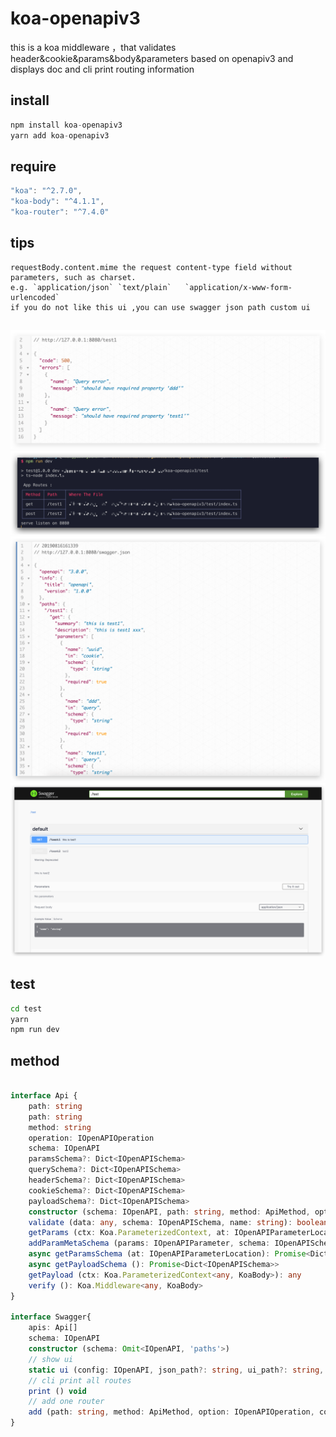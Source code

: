 # koa-openapiv3
this is a koa middleware ，that validates header&amp;cookie&amp;params&amp;body&amp;parameters based on openapiv3 and displays doc and cli print routing information

## install
```js
npm install koa-openapiv3
yarn add koa-openapiv3
```

## require
```js
"koa": "^2.7.0",
"koa-body": "^4.1.1",
"koa-router": "^7.4.0"
```

## tips
```
requestBody.content.mime the request content-type field without parameters, such as charset.
e.g. `application/json` `text/plain`   `application/x-www-form-urlencoded`
if you do not like this ui ,you can use swagger json path custom ui
```
## 
![errors tips](./example/1-min.png)
![cli print routes](./example/2-min.png)
![swagger api json](./example/3-min.png)
![swagger api ui](./example/5-min.png)

## test
```bash
cd test
yarn
npm run dev
```

## method
```ts

interface Api {
    path: string
    path: string
    method: string
    operation: IOpenAPIOperation
    schema: IOpenAPI
    paramsSchema?: Dict<IOpenAPISchema>
    querySchema?: Dict<IOpenAPISchema>
    headerSchema?: Dict<IOpenAPISchema>
    cookieSchema?: Dict<IOpenAPISchema>
    payloadSchema?: Dict<IOpenAPISchema>
    constructor (schema: IOpenAPI, path: string, method: ApiMethod, option: IOpenAPIOperation)
    validate (data: any, schema: IOpenAPISchema, name: string): boolean
    getParams (ctx: Koa.ParameterizedContext, at: IOpenAPIParameterLocation): any
    addParamMetaSchema (params: IOpenAPIParameter, schema: IOpenAPISchema | undefined, root: IOpenAPISchema): IOpenAPISchema
    async getParamsSchema (at: IOpenAPIParameterLocation): Promise<Dict<IOpenAPISchema>>
    async getPayloadSchema (): Promise<Dict<IOpenAPISchema>>
    getPayload (ctx: Koa.ParameterizedContext<any, KoaBody>): any
    verify (): Koa.Middleware<any, KoaBody>
}

interface Swagger{
    apis: Api[]
    schema: IOpenAPI
    constructor (schema: Omit<IOpenAPI, 'paths'>)
    // show ui 
    static ui (config: IOpenAPI, json_path?: string, ui_path?: string, web_index_path?: string, web_static_path?: string): Koa.Middleware
    // cli print all routes
    print () void
    // add one router
    add (path: string, method: ApiMethod, option: IOpenAPIOperation, components?: IOpenAPIComponent): Api
} 
```
